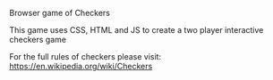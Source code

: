 Browser game of Checkers

This game uses CSS, HTML and JS to create a two player interactive checkers game 

For the full rules of checkers please visit: https://en.wikipedia.org/wiki/Checkers
